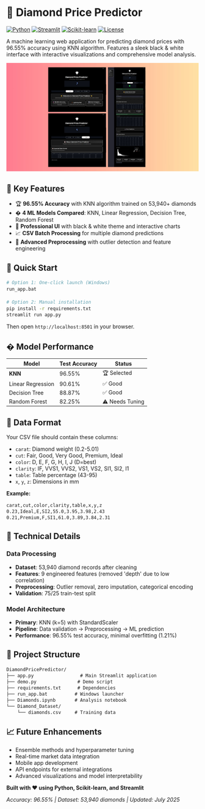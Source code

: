 # 💎 Diamond Price Predictor

[![Python](https://img.shields.io/badge/Python-3.8%2B-blue.svg)](https://www.python.org/)
[![Streamlit](https://img.shields.io/badge/Streamlit-1.28.1-red.svg)](https://streamlit.io/)
[![Scikit-learn](https://img.shields.io/badge/Scikit--learn-1.3.0-orange.svg)](https://scikit-learn.org/)
[![License](https://img.shields.io/badge/License-MIT-green.svg)](LICENSE)

A machine learning web application for predicting diamond prices with 96.55% accuracy using KNN algorithm. Features a sleek black & white interface with interactive visualizations and comprehensive model analysis.

![image alt](https://github.com/Kasfia-Mostafa/DiamondPricePredictor/blob/main/Diamaond.jpg?raw=true)

## 🎯 Key Features

- 🏆 **96.55% Accuracy** with KNN algorithm trained on 53,940+ diamonds
- � **4 ML Models Compared**: KNN, Linear Regression, Decision Tree, Random Forest
- 🎨 **Professional UI** with black & white theme and interactive charts
- 📈 **CSV Batch Processing** for multiple diamond predictions
- 🔧 **Advanced Preprocessing** with outlier detection and feature engineering

## 🚀 Quick Start

```bash
# Option 1: One-click launch (Windows)
run_app.bat

# Option 2: Manual installation
pip install -r requirements.txt
streamlit run app.py
```

Then open `http://localhost:8501` in your browser.

## � Model Performance

| Model | Test Accuracy | Status |
|-------|---------------|---------|
| **KNN** | 96.55% | 🏆 Selected |
| Linear Regression | 90.61% | ✅ Good |
| Decision Tree | 88.87% | ✅ Good |
| Random Forest | 82.25% | ⚠️ Needs Tuning |

## 📝 Data Format

Your CSV file should contain these columns:
- `carat`: Diamond weight (0.2-5.01)
- `cut`: Fair, Good, Very Good, Premium, Ideal
- `color`: D, E, F, G, H, I, J (D=best)
- `clarity`: IF, VVS1, VVS2, VS1, VS2, SI1, SI2, I1
- `table`: Table percentage (43-95)
- `x`, `y`, `z`: Dimensions in mm

**Example:**
```csv
carat,cut,color,clarity,table,x,y,z
0.23,Ideal,E,SI2,55.0,3.95,3.98,2.43
0.21,Premium,F,SI1,61.0,3.89,3.84,2.31
```

## 🔧 Technical Details

### Data Processing
- **Dataset**: 53,940 diamond records after cleaning
- **Features**: 9 engineered features (removed 'depth' due to low correlation)
- **Preprocessing**: Outlier removal, zero imputation, categorical encoding
- **Validation**: 75/25 train-test split

### Model Architecture
- **Primary**: KNN (k=5) with StandardScaler
- **Pipeline**: Data validation → Preprocessing → ML prediction
- **Performance**: 96.55% test accuracy, minimal overfitting (1.21%)

## 📁 Project Structure

```
DiamondPricePredictor/
├── app.py                 # Main Streamlit application
├── demo.py               # Demo script
├── requirements.txt      # Dependencies
├── run_app.bat          # Windows launcher
├── Diamonds.ipynb       # Analysis notebook
└── Diamond_Dataset/
    └── diamonds.csv     # Training data
```

## 📈 Future Enhancements

- Ensemble methods and hyperparameter tuning
- Real-time market data integration
- Mobile app development
- API endpoints for external integrations
- Advanced visualizations and model interpretability

**Built with ❤️ using Python, Scikit-learn, and Streamlit**

*Accuracy: 96.55% | Dataset: 53,940 diamonds | Updated: July 2025*
